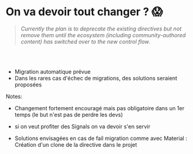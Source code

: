 # On va devoir tout changer ? 😱

<blockquote class='fragment'>
<cite>
Currently the plan is to deprecate the existing directives but not remove them until the ecosystem (including community-authored content) has switched over to the new control flow.
</cite>
</blockquote>

<br/><br/>

- Migration automatique prévue
- Dans les rares cas d'échec de migrations, des solutions seraient proposées
<!-- .element: class="list-fragment" -->

Notes:
- Changement fortement encouragé mais pas obligatoire dans un 1er temps (le but n'est pas de perdre les devs)

- si on veut profiter des Signals on va devoir s'en servir

- Solutions envisagées en cas de fail migration comme avec Material : Création d'un clone de la directive dans le projet
